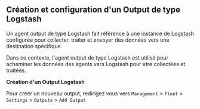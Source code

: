 ## Création et configuration d'un Output de type Logstash 

Un agent output de type Logstash fait référence à une instance de Logstash configurée pour collecter, traiter et envoyer des données vers une destination spécifique. 

Dans ce contexte, l'agent output de type Logstash est utilisé pour acheminer les données des agents vers Logstash pour etre collectées et traitées. 

**Création d'un Output Logstash** 

Pour créer un nouveau output, redirigez vous vers `Management` > `Fleet` > `Settings` > `Outputs` > `Add Output`
